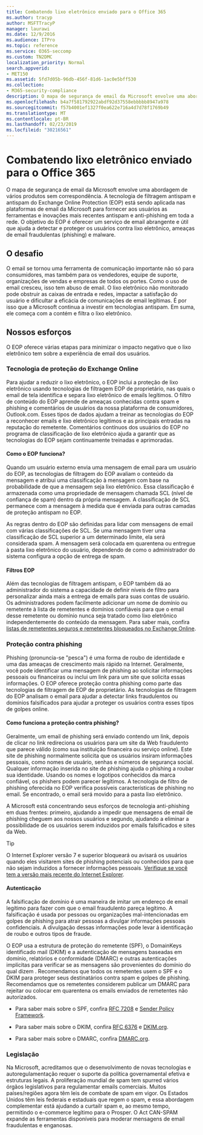 ```yaml
---
title: Combatendo lixo eletrônico enviado para o Office 365
ms.author: tracyp
author: MSFTTracyP
manager: laurawi
ms.date: 12/9/2016
ms.audience: ITPro
ms.topic: reference
ms.service: O365-seccomp
ms.custom: TN2DMC
localization_priority: Normal
search.appverid:
- MET150
ms.assetid: 5fd7d05b-96db-456f-81d6-1ac0e5bff530
ms.collection:
- M365-security-compliance
description: O mapa de segurança de email da Microsoft envolve uma abordagem de vários produtos sem correspondência. A tecnologia de filtragem antispam e antispam do Exchange Online Protection (EOP) está sendo aplicada nas plataformas de email da Microsoft para fornecer aos usuários as ferramentas e inovações mais recentes antispam e anti-phishing em toda a rede. O objetivo do EOP é oferecer um serviço de email abrangente e útil que ajuda a detectar e proteger os usuários contra lixo eletrônico, ameaças de email fraudulentas (phishing) e malware.
ms.openlocfilehash: b4a7f581792922abdf92d37558ebbbbb8947a978
ms.sourcegitcommit: f57b4001ef1327f0ea622e716a4d7d78f1769b49
ms.translationtype: MT
ms.contentlocale: pt-BR
ms.lasthandoff: 02/23/2019
ms.locfileid: "30216561"
---
```

# <a name="fighting-junk-email-sent-to-office-365"></a>Combatendo lixo eletrônico enviado para o Office 365

O mapa de segurança de email da Microsoft envolve uma abordagem de vários produtos sem correspondência. A tecnologia de filtragem antispam e antispam do Exchange Online Protection (EOP) está sendo aplicada nas plataformas de email da Microsoft para fornecer aos usuários as ferramentas e inovações mais recentes antispam e anti-phishing em toda a rede. O objetivo do EOP é oferecer um serviço de email abrangente e útil que ajuda a detectar e proteger os usuários contra lixo eletrônico, ameaças de email fraudulentas (phishing) e malware.
  
## <a name="the-challenge"></a>O desafio

O email se tornou uma ferramenta de comunicação importante não só para consumidores, mas também para os vendedores, equipe de suporte, organizações de vendas e empresas de todos os portes. Como o uso de email cresceu, isso tem abuso de email. O lixo eletrônico não monitorado pode obstruir as caixas de entrada e redes, impactar a satisfação do usuário e dificultar a eficácia de comunicações de email legítimas. É por isso que a Microsoft continua a investir em tecnologias antispam. Em suma, ele começa com a contém e filtra o lixo eletrônico. 
  
## <a name="our-efforts"></a>Nossos esforços

O EOP oferece várias etapas para minimizar o impacto negativo que o lixo eletrônico tem sobre a experiência de email dos usuários.
  
### <a name="exchange-online-protection-technology"></a>Tecnologia de proteção do Exchange Online

Para ajudar a reduzir o lixo eletrônico, o EOP inclui a proteção de lixo eletrônico usando tecnologias de filtragem EOP de proprietário, nas quais o email de tela identifica e separa lixo eletrônico de emails legítimos. O filtro de conteúdo do EOP aprende de ameaças conhecidas contra spam e phishing e comentários de usuários da nossa plataforma de consumidores, Outlook.com. Esses tipos de dados ajudam a treinar as tecnologias do EOP a reconhecer emails e lixo eletrônico legítimos e as principais entradas na reputação do remetente. Comentários contínuos dos usuários do EOP no programa de classificação de lixo eletrônico ajuda a garantir que as tecnologias do EOP sejam continuamente treinadas e aprimoradas.
  
#### <a name="how-does-eop-work"></a>Como o EOP funciona?

Quando um usuário externo envia uma mensagem de email para um usuário do EOP, as tecnologias de filtragem do EOP avaliam o conteúdo da mensagem e atribui uma classificação à mensagem com base na probabilidade de que a mensagem seja lixo eletrônico. Essa classificação é armazenada como uma propriedade de mensagem chamada SCL (nível de confiança de spam) dentro da própria mensagem. A classificação de SCL permanece com a mensagem à medida que é enviada para outras camadas de proteção antispam no EOP. 
  
As regras dentro do EOP são definidas para lidar com mensagens de email com várias classificações de SCL. Se uma mensagem tiver uma classificação de SCL superior a um determinado limite, ela será considerada spam. A mensagem será colocada em quarentena ou entregue à pasta lixo eletrônico do usuário, dependendo de como o administrador do sistema configura a opção de entrega de spam.
  
#### <a name="eop-filters"></a>Filtros EOP

Além das tecnologias de filtragem antispam, o EOP também dá ao administrador do sistema a capacidade de definir níveis de filtro para personalizar ainda mais a entrega de emails para suas contas de usuário. Os administradores podem facilmente adicionar um nome de domínio ou remetente à lista de remetentes e domínios confiáveis para que o email desse remetente ou domínio nunca seja tratado como lixo eletrônico independentemente do conteúdo da mensagem. Para saber mais, confira [listas de remetentes seguros e remetentes bloqueados no Exchange Online](safe-sender-and-blocked-sender-lists-faq.md).
  
### <a name="phishing-protection"></a>Proteção contra phishing

Phishing (pronuncia-se "pesca") é uma forma de roubo de identidade e uma das ameaças de crescimento mais rápido na Internet. Geralmente, você pode identificar uma mensagem de phishing ao solicitar informações pessoais ou financeiras ou inclui um link para um site que solicita essas informações. O EOP oferece proteção contra phishing como parte das tecnologias de filtragem de EOP de proprietário. As tecnologias de filtragem do EOP analisam o email para ajudar a detectar links fraudulentos ou domínios falsificados para ajudar a proteger os usuários contra esses tipos de golpes online.
  
#### <a name="how-does-phishing-protection-work"></a>Como funciona a proteção contra phishing?

Geralmente, um email de phishing será enviado contendo um link, depois de clicar no link redireciona os usuários para um site da Web fraudulento que parece válido (como sua instituição financeira ou serviço online). Este site de phishing normalmente solicita que os usuários insiram informações pessoais, como nomes de usuário, senhas e números de segurança social. Qualquer informação inserida no site de phishing ajuda o phishing a roubar sua identidade. Usando os nomes e logotipos conhecidos da marca confiável, os phishers podem parecer legítimos. A tecnologia de filtro de phishing oferecida no EOP verifica possíveis características de phishing no email. Se encontrado, o email será movido para a pasta lixo eletrônico.
  
A Microsoft está concentrando seus esforços de tecnologia anti-phishing em duas frentes: primeiro, ajudando a impedir que mensagens de email de phishing cheguem aos nossos usuários e segundo, ajudando a eliminar a possibilidade de os usuários serem induzidos por emails falsificados e sites da Web. 
  
> [!TIP]
> O Internet Explorer versão 7 e superior bloqueará ou avisará os usuários quando eles visitarem sites de phishing potenciais ou conhecidos para que não sejam induzidos a fornecer informações pessoais. [Verifique se você tem a versão mais recente do Internet Explorer](https://www.microsoft.com/windows/ie/default.mspx). 
  
#### <a name="authentication"></a>Autenticação

A falsificação de domínio é uma maneira de imitar um endereço de email legítimo para fazer com que o email fraudulento pareça legítimo. A falsificação é usada por pessoas ou organizações mal-intencionadas em golpes de phishing para atrair pessoas a divulgar informações pessoais confidenciais. A divulgação dessas informações pode levar à identificação de roubo e outros tipos de fraude.
  
O EOP usa a estrutura de proteção do remetente (SPF), o DomainKeys identificado mail (DKIM) e a autenticação de mensagens baseadas em domínio, relatórios e conformidade (DMARC) e outras autenticações implícitas para verificar se as mensagens são provenientes do domínio do qual dizem . Recomendamos que todos os remetentes usem o SPF e o DKIM para proteger seus destinatários contra spam e golpes de phishing. Recomendamos que os remetentes considerem publicar um DMARC para rejeitar ou colocar em quarentena os emails enviados de remetentes não autorizados.
  
- Para saber mais sobre o SPF, confira [RFC 7208](https://tools.ietf.org/html/rfc7208) e [Sender Policy Framework](http://www.openspf.org/).
    
- Para saber mais sobre o DKIM, confira [RFC 6376](https://tools.ietf.org/html/rfc6376) e [DKIM.org](http://dkim.org/).
    
- Para saber mais sobre o DMARC, confira [DMARC.org](https://dmarc.org/).
    
### <a name="legislation"></a>Legislação

Na Microsoft, acreditamos que o desenvolvimento de novas tecnologias e autoregulamentação requer o suporte da política governamental efetiva e estruturas legais. A proliferação mundial de spam tem spurred vários órgãos legislativos para regulamentar emails comerciais. Muitos países/regiões agora têm leis de combate de spam em vigor. Os Estados Unidos têm leis federais e estaduais que regem o spam, e essa abordagem complementar está ajudando a curtailr spam e, ao mesmo tempo, permitindo o e-commerce legítimo para o Prosper. O Act CAN-SPAM expande as ferramentas disponíveis para moderar mensagens de email fraudulentas e enganosas.
  


